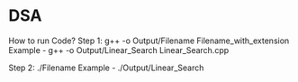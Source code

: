 # DSA

How to run Code?
Step 1: g++ -o Output/Filename Filename_with_extension
        Example - g++ -o Output/Linear_Search Linear_Search.cpp

Step 2: ./Filename
        Example - ./Output/Linear_Search